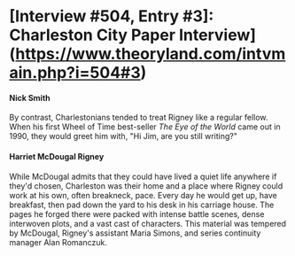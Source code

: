 # [Interview #504, Entry #3]: Charleston City Paper Interview](https://www.theoryland.com/intvmain.php?i=504#3)

#### Nick Smith

By contrast, Charlestonians tended to treat Rigney like a regular fellow. When his first Wheel of Time best-seller
*The Eye of the World*
came out in 1990, they would greet him with, "Hi Jim, are you still writing?"

#### Harriet McDougal Rigney

While McDougal admits that they could have lived a quiet life anywhere if they'd chosen, Charleston was their home and a place where Rigney could work at his own, often breakneck, pace. Every day he would get up, have breakfast, then pad down the yard to his desk in his carriage house. The pages he forged there were packed with intense battle scenes, dense interwoven plots, and a vast cast of characters. This material was tempered by McDougal, Rigney's assistant Maria Simons, and series continuity manager Alan Romanczuk.

